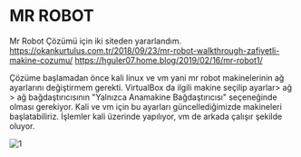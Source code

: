# MR ROBOT
Mr Robot Çözümü için iki siteden yararlandım. 
https://okankurtulus.com.tr/2018/09/23/mr-robot-walkthrough-zafiyetli-makine-cozumu/
https://hguler07.home.blog/2019/02/16/mr-robot1/

Çözüme başlamadan önce kali linux ve vm yani mr robot makinelerinin ağ ayarlarını değiştirmem gerekti. VirtualBox da ilgili makine seçilip ayarlar> ağ > ağ bağdaştırıcısının "Yalnızca Anamakine Bağdaştırıcısı" seçeneğinde olması gerekiyor. Kali ve vm için bu ayarları güncellediğimizde makineleri başlatabiliriz. İşlemler kali üzerinde yapılıyor, vm de arkada çalışır şekilde oluyor.

![1](https://user-images.githubusercontent.com/61375345/164943586-218b960f-2bc7-4d7e-babf-c447a424ac1e.png)

